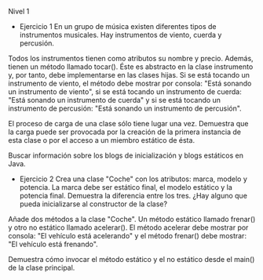 Nivel 1
- Ejercicio 1
  En un grupo de música existen diferentes tipos de instrumentos musicales. Hay instrumentos de viento, cuerda y percusión.

Todos los instrumentos tienen como atributos su nombre y precio. Además, tienen un método llamado tocar(). Éste es abstracto en la clase instrumento y, por tanto, debe implementarse en las clases hijas. Si se está tocando un instrumento de viento, el método debe mostrar por consola: "Está sonando un instrumento de viento", si se está tocando un instrumento de cuerda: "Está sonando un instrumento de cuerda" y si se está tocando un instrumento de percusión: "Está sonando un instrumento de percusión".


El proceso de carga de una clase sólo tiene lugar una vez. Demuestra que la carga puede ser provocada por la creación de la primera instancia de esta clase o por el acceso a un miembro estático de ésta.

Buscar información sobre los blogs de inicialización y blogs estáticos en Java.

- Ejercicio 2
  Crea una clase "Coche" con los atributos: marca, modelo y potencia. La marca debe ser estático final, el modelo estático y la potencia final. Demuestra la diferencia entre los tres. ¿Hay alguno que pueda inicializarse al constructor de la clase?

Añade dos métodos a la clase "Coche". Un método estático llamado frenar() y otro no estático llamado acelerar(). El método acelerar debe mostrar por consola: "El vehículo está acelerando" y el método frenar() debe mostrar: "El vehículo está frenando".

Demuestra cómo invocar el método estático y el no estático desde el main() de la clase principal.